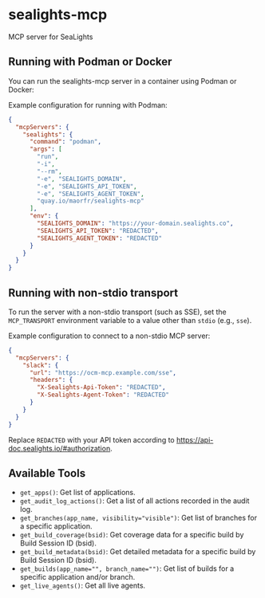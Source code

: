 # sealights-mcp

MCP server for SeaLights

## Running with Podman or Docker

You can run the sealights-mcp server in a container using Podman or Docker:

Example configuration for running with Podman:

```json
{
  "mcpServers": {
    "sealights": {
      "command": "podman",
      "args": [
        "run",
        "-i",
        "--rm",
        "-e", "SEALIGHTS_DOMAIN",
        "-e", "SEALIGHTS_API_TOKEN",
        "-e", "SEALIGHTS_AGENT_TOKEN",
        "quay.io/maorfr/sealights-mcp"
      ],
      "env": {
        "SEALIGHTS_DOMAIN": "https://your-domain.sealights.co",
        "SEALIGHTS_API_TOKEN": "REDACTED",
        "SEALIGHTS_AGENT_TOKEN": "REDACTED"
      }
    }
  }
}
```

## Running with non-stdio transport

To run the server with a non-stdio transport (such as SSE), set the `MCP_TRANSPORT` environment variable to a value other than `stdio` (e.g., `sse`).

Example configuration to connect to a non-stdio MCP server:

```json
{
  "mcpServers": {
    "slack": {
      "url": "https://ocm-mcp.example.com/sse",
      "headers": {
        "X-Sealights-Api-Token": "REDACTED",
        "X-Sealights-Agent-Token": "REDACTED"
      }
    }
  }
}
```

Replace `REDACTED` with your API token according to https://api-doc.sealights.io/#authorization.

## Available Tools

- `get_apps()`: Get list of applications.
- `get_audit_log_actions()`: Get a list of all actions recorded in the audit log.
- `get_branches(app_name, visibility="visible")`: Get list of branches for a specific application.
- `get_build_coverage(bsid)`: Get coverage data for a specific build by Build Session ID (bsid).
- `get_build_metadata(bsid)`: Get detailed metadata for a specific build by Build Session ID (bsid).
- `get_builds(app_name="", branch_name="")`: Get list of builds for a specific application and/or branch.
- `get_live_agents()`: Get all live agents.
